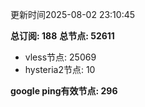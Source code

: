 更新时间2025-08-02 23:10:45

**总订阅: 188**
**总节点: 52611**
- vless节点: 25069
- hysteria2节点: 10

**google ping有效节点: 296**

